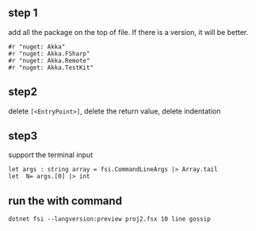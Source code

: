 ## step 1
add all the package on the top of file. If there is a version, it will be better.
```
#r "nuget: Akka" 
#r "nuget: Akka.FSharp" 
#r "nuget: Akka.Remote" 
#r "nuget: Akka.TestKit" 
```


## step2
delete `[<EntryPoint>]`, delete the return value, delete indentation

## step3
support the terminal input
```
let args : string array = fsi.CommandLineArgs |> Array.tail
let  N= args.[0] |> int
```

## run the with command
```
dotnet fsi --langversion:preview proj2.fsx 10 line gossip
```